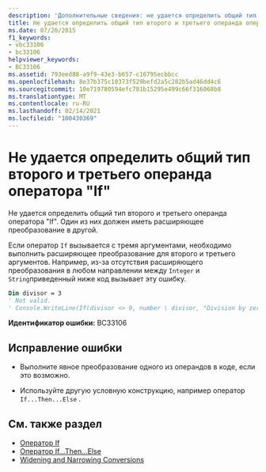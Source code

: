```yaml
---
description: 'Дополнительные сведения: не удается определить общий тип для второго и третьего операнда оператора "If"'
title: Не удается определить общий тип второго и третьего операнда оператора "If"
ms.date: 07/20/2015
f1_keywords:
- vbc33106
- bc33106
helpviewer_keywords:
- BC33106
ms.assetid: 793eed88-a9f9-43e3-b657-c16795ecbbcc
ms.openlocfilehash: 8e37b375c10373f529befd2a5c282b5ad46dd4c6
ms.sourcegitcommit: 10e719780594efc781b15295e499c66f316068b8
ms.translationtype: MT
ms.contentlocale: ru-RU
ms.lasthandoff: 02/14/2021
ms.locfileid: "100430369"
---
```

# <a name="cannot-infer-a-common-type-for-the-second-and-third-operands-of-the-if-operator"></a>Не удается определить общий тип второго и третьего операнда оператора "If"

Не удается определить общий тип второго и третьего операнда оператора "If". Один из них должен иметь расширяющее преобразование в другой.  
  
 Если оператор `If` вызывается с тремя аргументами, необходимо выполнить расширяющее преобразование для второго и третьего аргументов. Например, из-за отсутствия расширяющего преобразования в любом направлении между `Integer` и `String`приведенный ниже код вызывает эту ошибку.  
  
```vb  
Dim divisor = 3  
' Not valid.  
' Console.WriteLine(If(divisor <> 0, number \ divisor, "Division by zero"))  
```  
  
 **Идентификатор ошибки:** BC33106  
  
## <a name="to-correct-this-error"></a>Исправление ошибки  
  
- Выполните явное преобразование одного из операндов в коде, если это возможно.  
  
- Используйте другую условную конструкцию, например оператор `If...Then...Else` .  
  
## <a name="see-also"></a>См. также раздел

- [Оператор If](../language-reference/operators/if-operator.md)
- [Оператор If…Then…Else](../language-reference/statements/if-then-else-statement.md)
- [Widening and Narrowing Conversions](../programming-guide/language-features/data-types/widening-and-narrowing-conversions.md)
